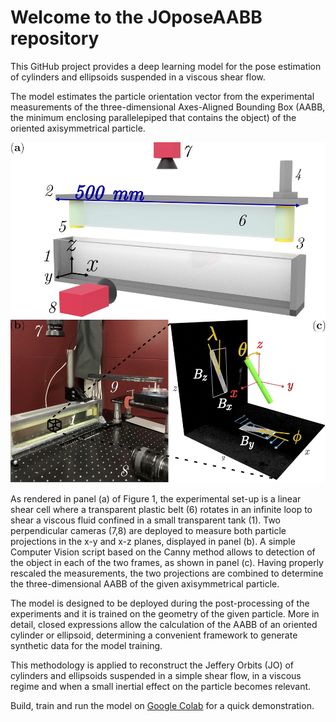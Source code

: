 # Welcome to the JOposeAABB repository 

This GitHub project provides a deep learning model for the pose estimation of cylinders and ellipsoids suspended in a viscous shear flow.

The model estimates the particle orientation vector from the experimental measurements of the three-dimensional Axes-Aligned Bounding Box (AABB, the minimum enclosing parallelepiped that contains the object) of the oriented axisymmetrical particle. 

![alt text](https://github.com/ddg93/JOposeAABB/blob/main/setup_complete.jpg?raw=true)

As rendered in panel (a) of Figure 1, the experimental set-up is a linear shear cell where a transparent plastic belt (6) rotates in an infinite loop to shear a viscous fluid confined in a small transparent tank (1). 
Two perpendicular cameras (7,8) are deployed to measure both particle projections in the x-y and x-z planes, displayed in panel (b).
A simple Computer Vision script based on the Canny method allows to detection of the object in each of the two frames, as shown in panel (c).
Having properly rescaled the measurements, the two projections are combined to determine the three-dimensional AABB of the given axisymmetrical particle.

The model is designed to be deployed during the post-processing of the experiments and it is trained on the geometry of the given particle. More in detail, closed expressions allow the calculation of the AABB of an oriented cylinder or ellipsoid, determining a convenient framework to generate synthetic data for the model training.

This methodology is applied to reconstruct the Jeffery Orbits (JO) of cylinders and ellipsoids suspended in a simple shear flow, in a viscous regime and when a small inertial effect on the particle becomes relevant.

Build, train and run the model on [Google Colab](https://colab.research.google.com/github/ddg93/JOposeAABB/blob/main/AABB_poseEstimation.ipynb) for a quick demonstration.
